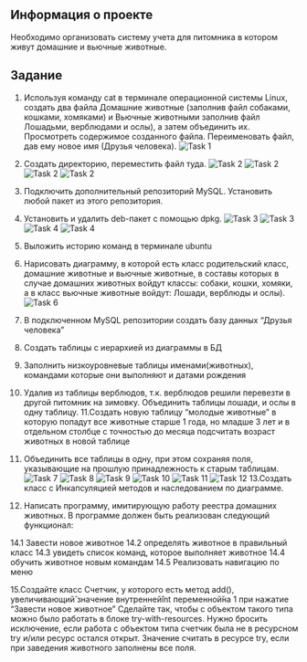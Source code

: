 ## Информация о проекте
Необходимо организовать систему учета для питомника в котором живут
домашние и вьючные животные.

## Задание
1. Используя команду cat в терминале операционной системы Linux, создать
два файла Домашние животные (заполнив файл собаками, кошками,
хомяками) и Вьючные животными заполнив файл Лошадьми, верблюдами и
ослы), а затем объединить их. Просмотреть содержимое созданного файла.
Переименовать файл, дав ему новое имя (Друзья человека).
![Task 1](11.jpg)

2. Создать директорию, переместить файл туда.
![Task 2](22.jpg)
![Task 2](33.jpg)
![Task 2](44.jpg)
![Task 2](55.jpg)
4. Подключить дополнительный репозиторий MySQL. Установить любой пакет
из этого репозитория.
8. Установить и удалить deb-пакет с помощью dpkg.
![Task 3](77.jpg)
![Task 3](88.jpg)
![Task 4](99.jpg)
![Task 4](1010.jpg)
10. Выложить историю команд в терминале ubuntu
11. Нарисовать диаграмму, в которой есть класс родительский класс, домашние
животные и вьючные животные, в составы которых в случае домашних
животных войдут классы: собаки, кошки, хомяки, а в класс вьючные животные
войдут: Лошади, верблюды и ослы).
![Task 6](1111.jpg)
13. В подключенном MySQL репозитории создать базу данных “Друзья
человека”
14. Создать таблицы с иерархией из диаграммы в БД
15. Заполнить низкоуровневые таблицы именами(животных), командами
которые они выполняют и датами рождения
16. Удалив из таблицы верблюдов, т.к. верблюдов решили перевезти в другой
питомник на зимовку. Объединить таблицы лошади, и ослы в одну таблицу.
11.Создать новую таблицу “молодые животные” в которую попадут все
животные старше 1 года, но младше 3 лет и в отдельном столбце с точностью
до месяца подсчитать возраст животных в новой таблице
17. Объединить все таблицы в одну, при этом сохраняя поля, указывающие на
прошлую принадлежность к старым таблицам.
![Task 7](1313.jpg)
![Task 8](1414.jpg)
![Task 9](1515.jpg)
![Task 10](1616.jpg)
![Task 11](1717.jpg)
![Task 12](1818.jpg)
13.Создать класс с Инкапсуляцией методов и наследованием по диаграмме.
19. Написать программу, имитирующую работу реестра домашних животных.
В программе должен быть реализован следующий функционал:

14.1 Завести новое животное
14.2 определять животное в правильный класс
14.3 увидеть список команд, которое выполняет животное
14.4 обучить животное новым командам
14.5 Реализовать навигацию по меню

15.Создайте класс Счетчик, у которого есть метод add(), увеличивающий̆
значение внутренней̆int переменной̆на 1 при нажатие “Завести новое
животное” Сделайте так, чтобы с объектом такого типа можно было работать в
блоке try-with-resources. Нужно бросить исключение, если работа с объектом
типа счетчик была не в ресурсном try и/или ресурс остался открыт. Значение
считать в ресурсе try, если при заведения животного заполнены все поля.
